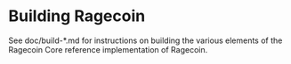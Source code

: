 Building Ragecoin
================

See doc/build-*.md for instructions on building the various
elements of the Ragecoin Core reference implementation of Ragecoin.
